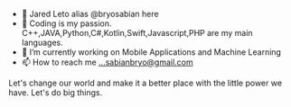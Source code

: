 - 👋 Jared Leto alias @bryosabian here
- 👀 Coding is my passion. C++,JAVA,Python,C#,Kotlin,Swift,Javascript,PHP are my main languages.
- 🌱 I’m currently working on Mobile Applications and Machine Learning
- 📫 How to reach me ...sabianbryo@gmail.com


Let's change our world and make it a better place with the little power we have. Let's do big things.

